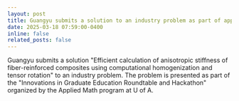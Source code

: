 ```yaml
---
layout: post
title: Guangyu submits a solution to an industry problem as part of applied math hackathon
date: 2025-03-18 07:59:00-0400
inline: false
related_posts: false
---
```


Guangyu submits a solution "Efficient calculation of anisotropic stiffness of fiber-reinforced composites using computational homogenization and tensor rotation" to an industry problem. The problem is presented as part of the "Innovations in Graduate Education Roundtable and Hackathon" organized by the Applied Math program at U of A. 

